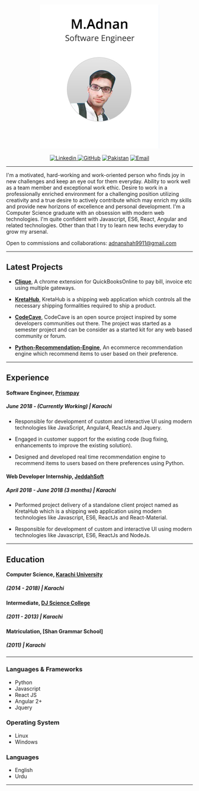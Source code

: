 <p align="center"><img src="./src/Adnan.jpg"></p>

<p align="center">
<a href="https://www.linkedin.com/in/muhammad-adnan-shah/" >
  <img src="https://img.shields.io/badge/LinkedIn-Profile-yellow.svg" alt="Linkedin">
</a>
  <a href="https://github.com/AdnanShah"><img src="https://img.shields.io/badge/GitHub-Link-lightgrey.svg" alt="GitHub"></a>
  <a href="https://www.google.se/maps/place/Karachi,+Karachi+City,+Sindh,+Pakistan/@25.1921465,66.5949924,9z/data=!3m1!4b1!4m5!3m4!1s0x3eb33e06651d4bbf:0x9cf92f44555a0c23!8m2!3d24.8607343!4d67.0011364"><img src="https://img.shields.io/badge/Location-Karachi-blue.svg" alt="Pakistan"></a>
  <a href="mailto:adnanshah9911@gmail.com"><img src="https://img.shields.io/badge/Email-adnanshah9911%40gmail.com-red.svg" alt="Email"></a>

</p>

---

I'm a motivated, hard-working and work-oriented person who finds joy in new challenges and keep an eye out for them everyday. Ability to work well as a team member and exceptional work ethic. Desire to work in a professionally enriched environment for a challenging position utilizing creativity and a true desire to actively contribute which may enrich my skills and provide new horizons of excellence and personal development.
I'm a Computer Science graduate with an obsession with modern web technologies. I'm quite confident with Javascript, ES6, React, Angular and related technologies. Other than that I try to learn new techs everyday to grow my arsenal.

Open to commissions and collaborations: adnanshah9911@gmail.com

---

## Latest Projects

- [**Clique**](https://chrome.google.com/webstore/detail/clique-payments/nlgjlidmhmjpkbjdcgaclehcfinmkhnh), A chrome extension for QuickBooksOnline to pay bill, invoice etc using multiple gateways.

- [**KretaHub**](https://github.com/AdnanShah/KretaHub-ReactJs), KretaHub is a shipping web application which controls all the necessary shipping formalities required to ship a product.

- [**CodeCave**](https://github.com/AdnanShah/CodeCave-MEAN-Stack), CodeCave is an open source project inspired by some developers communities out there. The project was started as a semester project and can be consider as a started kit for any web based community or forum.
- [**Python-Recommendation-Engine**](https://github.com/AdnanShah/Python-Recommendation-Engine), An ecommerce recommendation engine which recommend items to user based on their preference.

---

## Experience

#### Software Engineer, [Prismpay](https://www.prismpay.com/)

##### June 2018 - (Currently Working) | Karachi

- Responsible for development of custom and interactive UI using modern technologies like JavaScript, Angular4, ReactJs and Jquery.

- Engaged in customer support for the existing code (bug fixing, enhancements to improve the existing solution).

- Designed and developed real time recommendation engine to recommend items to users based on there preferences using Python.

#### Web Developer Internship, [JeddahSoft](http://www.jeddahsoft.com/)

##### April 2018 - June 2018 (3 months) | Karachi

- Performed project delivery of a standalone client project named as KretaHub which is a shipping web application using modern technologies like Javascript, ES6, ReactJs and React-Material.

- Responsible for development of custom and interactive UI using modern technologies like Javascript, ES6, ReactJs and NodeJs.

---

## Education

#### Computer Science, [Karachi University](http://www.uok.edu.pk/)

##### (2014 - 2018) | Karachi

#### Intermediate, [DJ Science College](https://en.wikipedia.org/wiki/D._J._Sindh_Government_Science_College)

##### (2011 - 2013) | Karachi

#### Matriculation, [Shan Grammar School]

##### (2011) | Karachi

---

### Languages & Frameworks

- Python
- Javascript
- React JS
- Angular 2+
- Jquery

### Operating System

- Linux
- Windows

### Languages

- English
- Urdu

---
